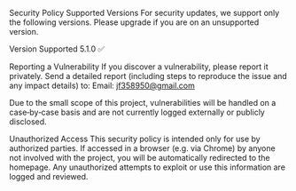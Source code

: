 Security Policy
Supported Versions
For security updates, we support only the following versions. Please upgrade if you are on an unsupported version.

Version	Supported
5.1.0	:white_check_mark:

Reporting a Vulnerability
If you discover a vulnerability, please report it privately.
Send a detailed report (including steps to reproduce the issue and any impact details) to:
Email: jf358950@gmail.com

Due to the small scope of this project, vulnerabilities will be handled on a case‐by‐case basis and are not currently logged externally or publicly disclosed.

Unauthorized Access
This security policy is intended only for use by authorized parties. If accessed in a browser (e.g. via Chrome) by anyone not involved with the project, you will be automatically redirected to the homepage. Any unauthorized attempts to exploit or use this information are logged and reviewed.

